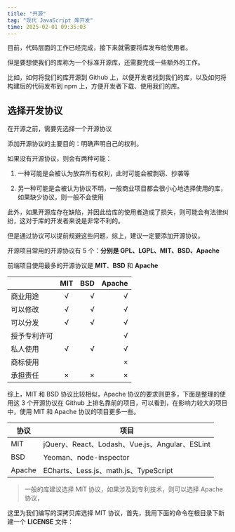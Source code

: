 ```yaml
---
title: "开源"
tag: "现代 JavaScript 库开发"
time: 2025-02-01 09:35:03
---
```


目前，代码层面的工作已经完成，接下来就需要将库发布给使用者。

但是要想使我们的库称为一个标准开源库，还需要完成一些额外的工作。

比如，如何将我们的库开源到 Github 上，以便开发者找到我们的库，以及如何将构建后的代码发布到 npm 上，方便开发者下载、使用我们的库。

## 选择开发协议

在开源之前，需要先选择一个开源协议

添加开源协议的主要目的：明确声明自己的权利。

如果没有开源协议，则会有两种可能：

1. 一种可能是会被认为放弃所有权利，此时可能会被剽窃、抄袭等

2. 另一种可能是会被认为协议不明，一般商业项目都会很小心地选择使用的库，如果缺少协议，则一般不会使用

此外，如果开源库存在缺陷，并因此给库的使用者造成了损失，则可能会有法律纠纷，这对于库的开发者来说是非常不利的。

但是通过协议可以提前规避这些问题，综上，建议一定要添加开源协议。

开源项目常用的开源协议有 5 个：**分别是 GPL、LGPL、MIT、BSD、Apache**

前端项目使用最多的开源协议是 **MIT**、**BSD** 和 **Apache**

|              | MIT | BSD | Apache |
| ------------ | :-: | --: | -----: |
| 商业用途     |  √  |   √ |      √ |
| 可以修改     |  √  |   √ |      √ |
| 可以分发     |  √  |   √ |      √ |
| 授予专利许可 |     |     |      √ |
| 私人使用     |  √  |   √ |      √ |
| 商标使用     |     |     |      × |
| 承担责任     |  ×  |   × |      × |

综上，MIT 和 BSD 协议比较相似，Apache 协议的要求则更多，下面是整理的使用这 3 个开源协议在 Github 上排名靠前的项目，可以看到，在影响力较大的项目中，使用 MIT 和 Apache 协议的项目更多一些。

| 协议   | 项目                                           |
| ------ | ---------------------------------------------- |
| MIT    | jQuery、React、Lodash、Vue.js、Angular、ESLint |
| BSD    | Yeoman、node-inspector                         |
| Apache | ECharts、Less.js、math.js、TypeScript          |

> 一般的库建议选择 MIT 协议，如果涉及到专利技术，则可以选择 Apache 协议，

这里为我们编写的深拷贝库选择 MIT 协议，首先，我用下面的命令在根目录下新建一个 **LICENSE** 文件：

